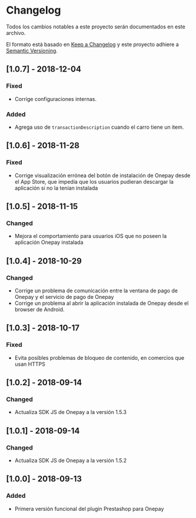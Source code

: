 # Changelog
Todos los cambios notables a este proyecto serán documentados en este archivo.

El formato está basado en [Keep a Changelog](http://keepachangelog.com/en/1.0.0/)
y este proyecto adhiere a [Semantic Versioning](http://semver.org/spec/v2.0.0.html).

## [1.0.7] - 2018-12-04
### Fixed
- Corrige configuraciones internas.
### Added
- Agrega uso de `transactionDescription` cuando el carro tiene un item.

## [1.0.6] - 2018-11-28
### Fixed
- Corrige visualización errónea del botón de instalación de Onepay desde el App Store, que impedía que los usuarios pudieran descargar la aplicación si no la tenían instalada

## [1.0.5] - 2018-11-15
### Changed
- Mejora el comportamiento para usuarios iOS que no poseen la aplicación Onepay instalada

## [1.0.4] - 2018-10-29
### Changed
- Corrige un problema de comunicación entre la ventana de pago de Onepay y el servicio de pago de Onepay
- Corrige un problema al abrir la aplicación instalada de Onepay desde el browser de Android.

## [1.0.3] - 2018-10-17
### Fixed
- Evita posibles problemas de bloqueo de contenido, en comercios que usan HTTPS

## [1.0.2] - 2018-09-14
### Changed
- Actualiza SDK JS de Onepay a la versión 1.5.3

## [1.0.1] - 2018-09-14
### Changed
- Actualiza SDK JS de Onepay a la versión 1.5.2

## [1.0.0] - 2018-09-13
### Added
- Primera versión funcional del plugin Prestashop para Onepay

